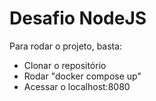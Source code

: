 # Desafio NodeJS

Para rodar o projeto, basta:
- Clonar o repositório
- Rodar "docker compose up"
- Acessar o localhost:8080
